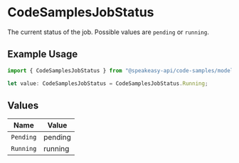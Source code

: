 # CodeSamplesJobStatus

The current status of the job. Possible values are `pending` or `running`.

## Example Usage

```typescript
import { CodeSamplesJobStatus } from "@speakeasy-api/code-samples/models/components";

let value: CodeSamplesJobStatus = CodeSamplesJobStatus.Running;
```

## Values

| Name      | Value     |
| --------- | --------- |
| `Pending` | pending   |
| `Running` | running   |